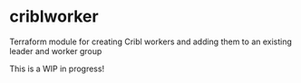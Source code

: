 # criblworker
Terraform module for creating Cribl workers and adding them to an existing leader and worker group

This is a WIP in progress!  

